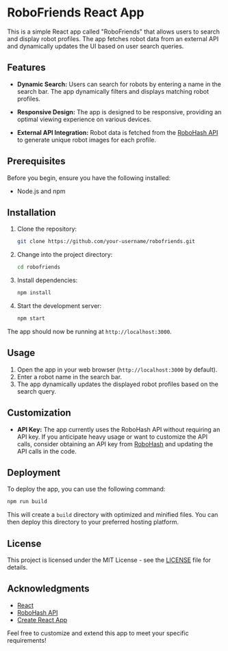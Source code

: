 # RoboFriends React App

This is a simple React app called "RoboFriends" that allows users to search and display robot profiles. The app fetches robot data from an external API and dynamically updates the UI based on user search queries.

## Features

- **Dynamic Search:** Users can search for robots by entering a name in the search bar. The app dynamically filters and displays matching robot profiles.

- **Responsive Design:** The app is designed to be responsive, providing an optimal viewing experience on various devices.

- **External API Integration:** Robot data is fetched from the [RoboHash API](https://robohash.org/) to generate unique robot images for each profile.

## Prerequisites

Before you begin, ensure you have the following installed:

- Node.js and npm

## Installation

1. Clone the repository:

    ```bash
    git clone https://github.com/your-username/robofriends.git
    ```

2. Change into the project directory:

    ```bash
    cd robofriends
    ```

3. Install dependencies:

    ```bash
    npm install
    ```

4. Start the development server:

    ```bash
    npm start
    ```

The app should now be running at `http://localhost:3000`.

## Usage

1. Open the app in your web browser (`http://localhost:3000` by default).
2. Enter a robot name in the search bar.
3. The app dynamically updates the displayed robot profiles based on the search query.

## Customization

- **API Key:** The app currently uses the RoboHash API without requiring an API key. If you anticipate heavy usage or want to customize the API calls, consider obtaining an API key from [RoboHash](https://robohash.org/) and updating the API calls in the code.

## Deployment

To deploy the app, you can use the following command:

```bash
npm run build
```

This will create a `build` directory with optimized and minified files. You can then deploy this directory to your preferred hosting platform.

## License

This project is licensed under the MIT License - see the [LICENSE](LICENSE) file for details.

## Acknowledgments

- [React](https://reactjs.org/)
- [RoboHash API](https://robohash.org/)
- [Create React App](https://create-react-app.dev/)

Feel free to customize and extend this app to meet your specific requirements!
